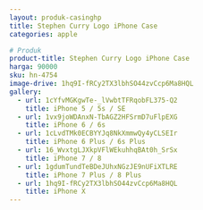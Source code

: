 ```yaml
---
layout: produk-casinghp
title: Stephen Curry Logo iPhone Case
categories: apple

# Produk
product-title: Stephen Curry Logo iPhone Case
harga: 90000
sku: hn-4754
image-drive: 1hq9I-fRCy2TX3lbhSO44zvCcp6Ma8HQL
gallery:
  - url: 1cYfvMGKgwTe-_lVwbtTFRqobFL375-Q2
    title: iPhone 5 / 5s / SE
  - url: 1vx9joWDAnxN-TbAGZ2HFSrmD7uFlpEXG
    title: iPhone 6 / 6s
  - url: 1cLvdTMk0ECBYYJq8NkXmmwQy4yCLSEIr
    title: iPhone 6 Plus / 6s Plus
  - url: 16_WvxtgLJXkpVFlWEkuhhqBAt0h_SrSx
    title: iPhone 7 / 8
  - url: 1gdumTundTeBDeJUhxNGzJE9nUFiXTLRE
    title: iPhone 7 Plus / 8 Plus
  - url: 1hq9I-fRCy2TX3lbhSO44zvCcp6Ma8HQL
    title: iPhone X
---
```

